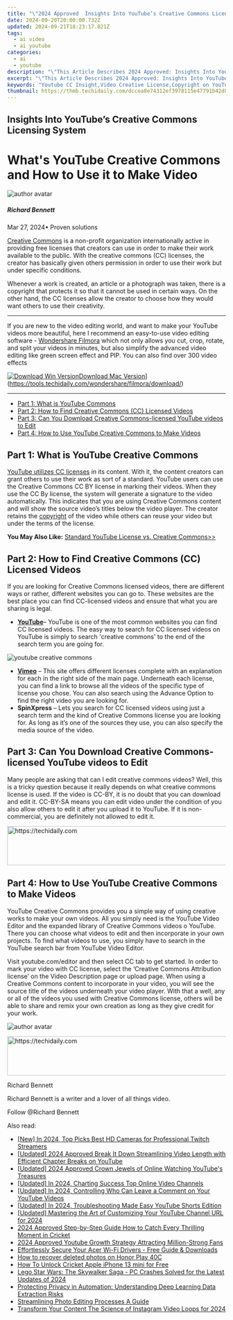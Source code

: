 ```yaml
---
title: "\"2024 Approved  Insights Into YouTube’s Creative Commons Licensing System\""
date: 2024-09-20T20:00:00.732Z
updated: 2024-09-21T18:23:17.821Z
tags:
  - ai video
  - ai youtube
categories:
  - ai
  - youtube
description: "\"This Article Describes 2024 Approved: Insights Into YouTube’s Creative Commons Licensing System\""
excerpt: "\"This Article Describes 2024 Approved: Insights Into YouTube’s Creative Commons Licensing System\""
keywords: "Youtube CC Insight,Video Creative License,Copyright on YouTube,Digital Content Rules,Online Media Licensing,Creatives Commons Basics,YouTube Rights System"
thumbnail: https://thmb.techidaily.com/dccea8e74312ef3978115e47791b42d8d3af59ddef7b2d9a4c85759dfb53f1ee.jpg
---
```


## Insights Into YouTube’s Creative Commons Licensing System

# What's YouTube Creative Commons and How to Use it to Make Video

![author avatar](https://images.wondershare.com/filmora/article-images/richard-bennett.jpg)

##### Richard Bennett

 Mar 27, 2024• Proven solutions

[Creative Commons](https://creativecommons.org/) is a non-profit organization internationally active in providing free licenses that creators can use in order to make their work available to the public. With the creative commons (CC) licenses, the creator has basically given others permission in order to use their work but under specific conditions.

Whenever a work is created, an article or a photograph was taken, there is a copyright that protects it so that it cannot be used in certain ways. On the other hand, the CC licenses allow the creator to choose how they would want others to use their creativity.

---

If you are new to the video editing world, and want to make your YouTube videos more beautiful, here I recommend an easy-to-use video editing software - [Wondershare Filmora](https://tools.techidaily.com/wondershare/filmora/download/) which not only allows you cut, crop, rotate, and split your videos in minutes, but also simplify the advanced video editing like green screen effect and PIP. You can also find over 300 video effects

[![Download Win Version](https://images.wondershare.com/filmora/guide/download-btn-win.jpg)](https://tools.techidaily.com/wondershare/filmora/download/)[Download Mac Version](https://images.wondershare.com/filmora/guide/download-btn-mac.jpg)](https://tools.techidaily.com/wondershare/filmora/download/)

---

* [Part 1: What is YouTube Commons](#part1)
* [Part 2: How to Find Creative Commons (CC) Licensed Videos](#part2)
* [Part 3: Can You Download Creative Commons-licensed YouTube videos to Edit](#part3)
* [Part 4: How to Use YouTube Creative Commons to Make Videos](#part4)

## Part 1: What is YouTube Creative Commons

[YouTube utilizes CC licenses](https://support.google.com/youtube/answer/2797468?hl=en) in its content. With it, the content creators can grant others to use their work as sort of a standard. YouTube users can use the Creative Commons CC BY license in marking their videos. When they use the CC By license, the system will generate a signature to the video automatically. This indicates that you are using Creative Commons content and will show the source video’s titles below the video player. The creator retains the [copyright](https://en.wikipedia.org/wiki/Copyright) of the video while others can reuse your video but under the terms of the license.

**You May Also Like:** [Standard YouTube License vs. Creative Commons>>](https://tools.techidaily.com/wondershare/filmora/download/)

## Part 2: How to Find Creative Commons (CC) Licensed Videos

If you are looking for Creative Commons licensed videos, there are different ways or rather, different websites you can go to. These websites are the best place you can find CC-licensed videos and ensure that what you are sharing is legal.

* **[YouTube](https://www.youtube.com/?gl=US)**– YouTube is one of the most common websites you can find CC licensed videos. The easy way to search for CC licensed videos on YouTube is simply to search 'creative commons' to the end of the search term you are going for.

![youtube creative commons](https://images.wondershare.com/filmora/article-images/Creative-Commons-on-youtube.JPG)

* **[Vimeo](https://vimeo.com/)** – This site offers different licenses complete with an explanation for each in the right side of the main page. Underneath each license, you can find a link to browse all the videos of the specific type of license you chose. You can also search using the Advance Option to find the right video you are looking for.
* **SpinXpress** – Lets you search for CC licensed videos using just a search term and the kind of Creative Commons license you are looking for. As long as it’s one of the sources they use, you can also specify the media source of the video.

## Part 3: Can You Download Creative Commons-licensed YouTube videos to Edit

Many people are asking that can I edit creative commons videos? Well, this is a tricky question because it really depends on what creative commons license is used. If the video is CC-BY, it is no doubt that you can download and edit it. CC-BY-SA means you can edit video under the condition of you also allow others to edit it after you upload it to YouTube. If it is non-commercial, you are definitely not allowed to edit it.

<!-- affiliate ads begin -->
<a href="https://appsumo.8odi.net/c/5597632/2043662/7443" target="_top" id="2043662">
  <img src="//a.impactradius-go.com/display-ad/7443-2043662" border="0" alt="https://techidaily.com" width="728" height="90"/>
</a>
<img height="0" width="0" src="https://appsumo.8odi.net/i/5597632/2043662/7443" style="position:absolute;visibility:hidden;" border="0" />
<!-- affiliate ads end -->

## Part 4: How to Use YouTube Creative Commons to Make Videos

YouTube Creative Commons provides you a simple way of using creative works to make your own videos. All you simply need is the YouTube Video Editor and the expanded library of Creative Commons videos o YouTube. There you can choose what videos to edit and then incorporate in your own projects. To find what videos to use, you simply have to search in the YouTube search bar from YouTube Video Editor.

Visit youtube.com/editor and then select CC tab to get started. In order to mark your video with CC license, select the ‘Creative Commons Attribution license’ on the Video Description page or upload page. When using a Creative Commons content to incorporate in your video, you will see the source title of the videos underneath your video player. With that a well, any or all of the videos you used with Creative Commons license, others will be able to share and remix your own creation as long as they give credit for your work.

![author avatar](https://images.wondershare.com/filmora/article-images/richard-bennett.jpg)

<!-- affiliate ads begin -->
<a href="https://appsumo.8odi.net/c/5597632/2037355/7443" target="_top" id="2037355">
  <img src="//a.impactradius-go.com/display-ad/7443-2037355" border="0" alt="https://techidaily.com" width="728" height="90"/>
</a>
<img height="0" width="0" src="https://appsumo.8odi.net/i/5597632/2037355/7443" style="position:absolute;visibility:hidden;" border="0" />
<!-- affiliate ads end -->

Richard Bennett

Richard Bennett is a writer and a lover of all things video.

Follow @Richard Bennett

<ins class="adsbygoogle"
     style="display:block"
     data-ad-format="autorelaxed"
     data-ad-client="ca-pub-7571918770474297"
     data-ad-slot="1223367746"></ins>

<ins class="adsbygoogle"
     style="display:block"
     data-ad-client="ca-pub-7571918770474297"
     data-ad-slot="8358498916"
     data-ad-format="auto"
     data-full-width-responsive="true"></ins>

<span class="atpl-alsoreadstyle">Also read:</span>
<div><ul>
<li><a href="https://screen-video-capture.techidaily.com/new-in-2024-top-picks-best-hd-cameras-for-professional-twitch-streamers/"><u>[New] In 2024, Top Picks Best HD Cameras for Professional Twitch Streamers</u></a></li>
<li><a href="https://youtube-web.techidaily.com/ed-2024-approved-break-it-down-streamlining-video-length-with-efficient-chapter-breaks-on-youtube/"><u>[Updated] 2024 Approved Break It Down Streamlining Video Length with Efficient Chapter Breaks on YouTube</u></a></li>
<li><a href="https://youtube-web.techidaily.com/ed-2024-approved-crown-jewels-of-online-watching-youtubes-treasures/"><u>[Updated] 2024 Approved Crown Jewels of Online Watching YouTube's Treasures</u></a></li>
<li><a href="https://youtube-web.techidaily.com/ed-in-2024-charting-success-top-online-video-channels/"><u>[Updated] In 2024, Charting Success Top Online Video Channels</u></a></li>
<li><a href="https://youtube-web.techidaily.com/ed-in-2024-controlling-who-can-leave-a-comment-on-your-youtube-videos/"><u>[Updated] In 2024, Controlling Who Can Leave a Comment on Your YouTube Videos</u></a></li>
<li><a href="https://youtube-web.techidaily.com/ed-in-2024-troubleshooting-made-easy-youtube-shorts-edition/"><u>[Updated] In 2024, Troubleshooting Made Easy YouTube Shorts Edition</u></a></li>
<li><a href="https://youtube-web.techidaily.com/ed-mastering-the-art-of-customizing-your-youtube-channel-url-for-2024/"><u>[Updated] Mastering the Art of Customizing Your YouTube Channel URL for 2024</u></a></li>
<li><a href="https://extra-guidance.techidaily.com/2024-approved-step-by-step-guide-how-to-catch-every-thrilling-moment-in-cricket/"><u>2024 Approved Step-by-Step Guide How to Catch Every Thrilling Moment in Cricket</u></a></li>
<li><a href="https://youtube-web.techidaily.com/approved-youtube-growth-strategy-attracting-million-strong-fans/"><u>2024 Approved Youtube Growth Strategy Attracting Million-Strong Fans</u></a></li>
<li><a href="https://hardware-help.techidaily.com/effortlessly-secure-your-acer-wi-fi-drivers-free-guide-and-downloads/"><u>Effortlessly Secure Your Acer Wi-Fi Drivers - Free Guide & Downloads</u></a></li>
<li><a href="https://blog-min.techidaily.com/how-to-recover-deleted-photos-on-honor-play-40c-by-stellar-photo-recovery-android-mobile-photo-recover/"><u>How to recover deleted photos on Honor Play 40C</u></a></li>
<li><a href="https://sim-unlock.techidaily.com/how-to-unlock-cricket-apple-iphone-13-mini-for-free-by-drfone-ios/"><u>How To Unlock Cricket Apple iPhone 13 mini for Free</u></a></li>
<li><a href="https://program-issues.techidaily.com/lego-star-wars-the-skywalker-saga-pc-crashes-solved-for-the-latest-updates-of-2024/"><u>Lego Star Wars: The Skywalker Saga - PC Crashes Solved for the Latest Updates of 2024</u></a></li>
<li><a href="https://tech-haven.techidaily.com/protecting-privacy-in-automation-understanding-deep-learning-data-extraction-risks/"><u>Protecting Privacy in Automation: Understanding Deep Learning Data Extraction Risks</u></a></li>
<li><a href="https://extra-lessons.techidaily.com/streamlining-photo-editing-processes-a-guide/"><u>Streamlining Photo Editing Processes A Guide</u></a></li>
<li><a href="https://instagram-video-files.techidaily.com/transform-your-content-the-science-of-instagram-video-loops-for-2024/"><u>Transform Your Content The Science of Instagram Video Loops for 2024</u></a></li>
</ul></div>

